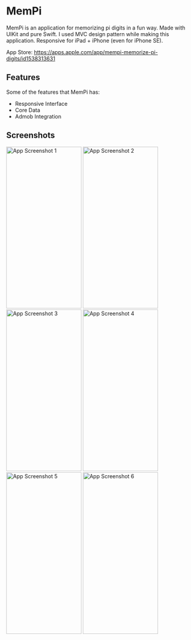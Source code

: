 # MemPi
MemPi is an application for memorizing pi digits in a fun way. Made with UIKit and pure Swift. I used MVC design pattern while making this application. Responsive for iPad + iPhone (even for iPhone SE).

App Store: https://apps.apple.com/app/mempi-memorize-pi-digits/id1538313631

## Features

Some of the features that MemPi has:

- Responsive Interface
- Core Data
- Admob Integration

## Screenshots

<img src="https://user-images.githubusercontent.com/59976112/131342696-493d2f89-49f0-4c63-b922-e5510b67c7ed.png" alt="App Screenshot 1" width="200" height="430"> 

<img src="https://user-images.githubusercontent.com/59976112/131342699-8559e3d8-4dc6-4e91-95fe-144839c041b9.png" alt="App Screenshot 2" width="200" height="430"> 

<img src="https://user-images.githubusercontent.com/59976112/131342709-9053906c-b105-44ca-bb2b-52f027f60dd9.png" alt="App Screenshot 3" width="200" height="430"> 

<img src="https://user-images.githubusercontent.com/59976112/131342717-712055c4-99cd-4847-b125-c0d3a338003a.png" alt="App Screenshot 4" width="200" height="430"> 

<img src="https://user-images.githubusercontent.com/59976112/131342721-cd6e97be-0e21-4432-8539-518da5819ad4.png" alt="App Screenshot 5" width="200" height="430"> 

<img src="https://user-images.githubusercontent.com/59976112/131342724-3dc4eeb9-0a2a-4203-8889-3367395d9f17.png" alt="App Screenshot 6" width="200" height="430"> 
